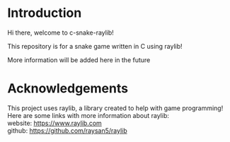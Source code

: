 # Introduction
Hi there, welcome to c-snake-raylib!

This repository is for a snake game written in C using raylib!

More information will be added here in the future

# Acknowledgements
This project uses raylib, a library created to help with game programming! \
Here are some links with more information about raylib: \
website: https://www.raylib.com \
github: https://github.com/raysan5/raylib
